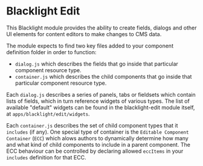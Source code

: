 Blacklight Edit
===============

This Blacklight module provides the ability to create fields, dialogs and other UI elements for content editors to make changes to CMS data.

The module expects to find two key files added to your component definition folder in order to function:

* `dialog.js` which describes the fields that go inside that particular component resource type.
* `container.js` which describes the child components that go inside that particular component resource type.

Each `dialog.js` describes a series of panels, tabs or fieldsets which contain lists of fields, which in turn reference widgets of various types.  The list of available "default" widgets can be found in the blacklight-edit module itself, at `apps/blacklight/edit/widgets`.

Each `container.js` describes the set of child component types that it `includes` (if any).  One special type of container is the `Editable Component Container` (`ECC`) which alows authors to dynamically determine how many and what kind of child components to include in a parent component.  The ECC behaviour can be controlled by declaring allowed `eccItems` in your `includes` definition for that ECC.


